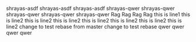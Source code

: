 shrayas-asdf
shrayas-asdf
shrayas-asdf
shrayas-qwer
shrayas-qwer
shrayas-qwer
shrayas-qwer
shrayas-qwer
Rag
Rag
Rag
Rag
this is line1
this is line2
this is line2
this is line2
this is line2
this is line2
this is line2
this is line2
change to test rebase from master
change to test rebase
qwer
qwer
qwer
qwer

